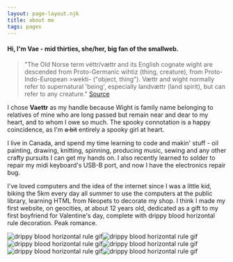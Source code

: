 ```yaml
---
layout: page-layout.njk
title: about me
tags: pages
---
```


#### Hi, I'm Vae - mid thirties, she/her, big fan of the smallweb.

>"The Old Norse term véttr/vættr and its English cognate wight are descended from Proto-Germanic wihtiz (thing, creature), from Proto-Indo-European >wekti- ("object, thing"). Vættr and wight normally refer to supernatural 'being', especially landvættr (land spirit), but can refer to any creature."
><a href="https://mythus.fandom.com/wiki/Vaettir" target="_blank" rel="noopener noreferrer">Source</a>



I chose **Vaettr** as my handle because Wight is family name belonging to relatives of mine who are long passed but remain near and dear to my heart, and to whom I owe so much. The spooky connotation is a happy coincidence, as I'm ~~a bit~~ entirely a spooky girl at heart.


I live in Canada, and spend my time learning to code and makin' stuff - oil painting, drawing, knitting, spinning, producing music, sewing and any other crafty pursuits I can get my hands on. I also recently learned to solder to repair my midi keyboard's USB-B port, and now I have the electronics repair bug. 


I've loved computers and the idea of the internet since I was a little kid, biking the 5km every day all summer to use the computers at the public library, learning HTML from Neopets to decorate my shop. I think I made my first website, on geocities, at about 12 years old, dedicated as a gift to my first boyfriend for Valentine's day, complete with drippy blood horizontal rule decoration. Peak romance.


<div class="center"><img class="horizontal" src="/images/blood-drip.gif" alt="drippy blood horizontal rule gif"><img class="horizontal" src="/images/blood-drip.gif" alt="drippy blood horizontal rule gif"><img class="horizontal" src="/images/blood-drip.gif" alt="drippy blood horizontal rule gif"><img class="horizontal" src="/images/blood-drip.gif" alt="drippy blood horizontal rule gif"><img class="horizontal" src="/images/blood-drip.gif" alt="drippy blood horizontal rule gif"><img class="horizontal" src="/images/blood-drip.gif" alt="drippy blood horizontal rule gif"></div>
